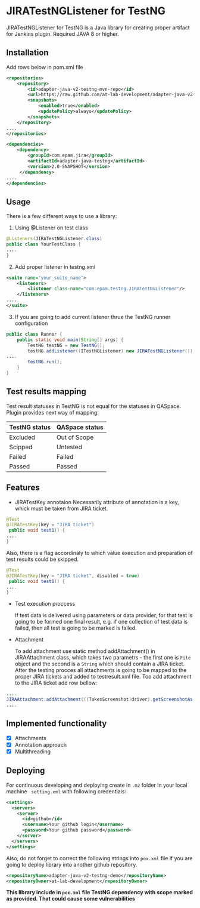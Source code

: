 # JIRATestNGListener for TestNG

JIRATestNGListener for TestNG is a Java library for creating proper artifact for Jenkins plugin.
Required JAVA 8 or higher.

## Installation
Add rows below in pom.xml file
```xml
<repositories>
    <repository>
        <id>adapter-java-v2-testng-mvn-repo</id>
        <url>https://raw.github.com/at-lab-development/adapter-java-v2-testng/mvn-repo</url>
        <snapshots>
            <enabled>true</enabled>
            <updatePolicy>always</updatePolicy>
        </snapshots>
    </repository>
....
</repositories>
```
```xml
<dependencies>
    <dependency>
        <groupId>com.epam.jira</groupId>
        <artifactId>adapter-java-testng</artifactId>
        <version>2.0-SNAPSHOT</version>
     </dependency>
....
</dependencies>
```
## Usage
There is a few different ways to use a library:
1) Using @Listener on test class
```java
@Listeners(JIRATestNGListener.class)
public class YourTestClass {
....
}
```
2) Add proper listener in testng.xml
```xml
<suite name="your_suite_name">
    <listeners>
        <listener class-name="com.epam.testng.JIRATestNGListener"/>
    </listeners>
....
</suite>
```

3) If you are going to add current listener thrue the TestNG runner configuration
```java
public class Runner {
    public static void main(String[] args) {
        TestNG testNG = new TestNG();
        testNG.addListener((ITestNGListener) new JIRATestNGListener());
....
        testNG.run();
    }
}
```

## Test results mapping
Test result statuses in TestNG is not equal for the statuses in QASpace. 
Plugin provides next way of mapping:

| TestNG status | QASpace status |
| ------------- | ------------- |
| Excluded  | Out of Scope  |
| Scipped  | Untested  |
| Failed  | Failed |
| Passed  | Passed  |


## Features
+ JIRATestKey annotaion
    Necessarily attribute of annotation is a key, whick must be taken from JIRA ticket.
```java
@Test
@JIRATestKey(key = "JIRA ticket")
 public void test1() {
....
}
```
   Also, there is a flag accordinaly to which value execution and preparation of test results could be skipped.

```java
@Test
@JIRATestKey(key = "JIRA ticket", disabled = true)
 public void test1() {
....
}
```
+ Test execution proccess

   If test data is delivered using parameters or data provider, for that test is going to be formed one final result, e.g. if one collection of test data is failed, then all test is going to be marked is failed. 
+ Attachment

   To add attachment use static method addAttachment() in JIRAAttachment class, which takes two parametrs - the first one is ```File``` object and the second is a ```String``` which should contain a JIRA ticket. After the testing procces all attachments is going to be mapped to the proper JIRA tickets and added to testresult.xml file.
    Too add attachment to the JIRA ticket add row bellow:
```java
....
JIRAAttachment.addAttachment(((TakesScreenshot)driver).getScreenshotAs(OutputType.FILE), "test1");
....
```
## Implemented functionality
- [x] Attachments
- [x] Annotation approach
- [x] Multithreading
## Deploying
For continuous developing and deploying create in ```.m2```  folder in your local machine ``` setting.xml```  with following credentials:
```xml
<settings>
  <servers>
    <server>
      <id>github</id>
      <username>Your github login</username>
      <password>Your github password</password>
    </server>
  </servers>
</settings>
```
Also, do not forget to correct the following strings into ```pox.xml``` file if you are going to deploy library into another github repository.
```xml
<repositoryName>adapter-java-v2-testng-demo</repositoryName>
<repositoryOwner>at-lab-development</repositoryOwner>
```
**This library include in ```pox.xml``` file TestNG dependency with scope marked as provided. That could cause some vulnerabilities**
